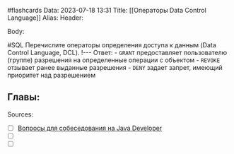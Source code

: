 #flashcards
Data: 2023-07-18 13:31
Title: [[Операторы Data Control Language]]
Alias:
Header:




Body:

#SQL 
Перечислите операторы определения доступа к данным (Data Control Language, DCL).
!---
Ответ:
	- `GRANT` предоставляет пользователю (группе) разрешения на определенные операции с объектом
	- `REVOKE` отзывает ранее выданные разрешения
	- `DENY` задает запрет, имеющий приоритет над разрешением
<!--SR:!2023-11-03,10,370-->




Главы:
-


Sources:
- [ ] [Вопросы для собеседования на Java Developer](https://github.com/enhorse/java-interview/blob/master/README.md#%D0%9E%D0%9E%D0%9F)
- [ ] []()
- [ ] []()
